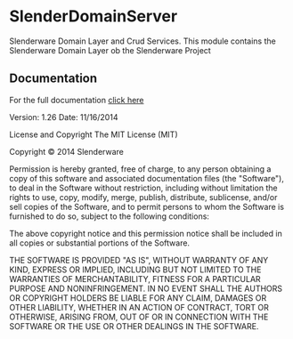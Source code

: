 SlenderDomainServer
===================

Slenderware Domain Layer and Crud Services.
This module contains the Slenderware Domain Layer ob the Slenderware Project

Documentation
-------------
For the full documentation <a href="https://drive.google.com/open?id=0B1qbAtIikoTfbGJocW43N2lLNjA&authuser=0">click here</a>

Version: 1.26 Date: 11/16/2014

License and Copyright
The MIT License (MIT)

Copyright © 2014 Slenderware

Permission is hereby granted, free of charge, to any person obtaining a copy of this software and associated documentation files (the "Software"), to deal in the Software without restriction, including without limitation the rights to use, copy, modify, merge, publish, distribute, sublicense, and/or sell copies of the Software, and to permit persons to whom the Software is furnished to do so, subject to the following conditions:

The above copyright notice and this permission notice shall be included in all copies or substantial portions of the Software.

THE SOFTWARE IS PROVIDED "AS IS", WITHOUT WARRANTY OF ANY KIND, EXPRESS OR IMPLIED, INCLUDING BUT NOT LIMITED TO THE WARRANTIES OF MERCHANTABILITY, FITNESS FOR A PARTICULAR PURPOSE AND NONINFRINGEMENT. IN NO EVENT SHALL THE AUTHORS OR COPYRIGHT HOLDERS BE LIABLE FOR ANY CLAIM, DAMAGES OR OTHER LIABILITY, WHETHER IN AN ACTION OF CONTRACT, TORT OR OTHERWISE, ARISING FROM, OUT OF OR IN CONNECTION WITH THE SOFTWARE OR THE USE OR OTHER DEALINGS IN THE SOFTWARE.
